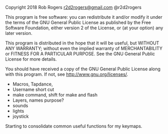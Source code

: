 Copyright 2018 Rob Rogers <r2d2rogers@gmail.com> @r2d2rogers

This program is free software: you can redistribute it and/or modify
it under the terms of the GNU General Public License as published by
the Free Software Foundation, either version 2 of the License, or
(at your option) any later version.

This program is distributed in the hope that it will be useful,
but WITHOUT ANY WARRANTY; without even the implied warranty of
MERCHANTABILITY or FITNESS FOR A PARTICULAR PURPOSE.  See the
GNU General Public License for more details.

You should have received a copy of the GNU General Public License
along with this program.  If not, see <http://www.gnu.org/licenses/>.

 * Macros, Tapdance,
 * Username short cut
 * make command, shift for make and flash
 * Layers, names purpose?
 * sounds
 * lights
 * joystick

Starting to consolidate common useful functions for my keymaps.
